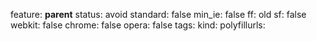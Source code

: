 feature: __parent__
status: avoid
standard: false
min_ie: false
ff: old
sf: false
webkit: false
chrome: false
opera: false
tags:
kind:
polyfillurls:

